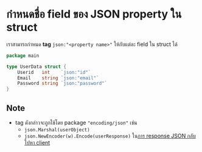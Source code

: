 
# กำหนดชื่อ field ของ JSON property ใน struct


เราสามารถกำหนด **tag** `json:"<property name>"` ให้กับแต่ละ field ใน struct ได้  

```go
package main

type UserData struct {
	Userid   int    `json:"id"`
	Email    string `json:"email"`
	Password string `json:"password"`
}
```

## Note

- tag ดังกล่าวจะถูกใช้โดย package `"encoding/json"` เช่น
  - `json.Marshal(userObject)` 
  - `json.NewEncoder(w).Encode(userResponse)` ใน[การ response JSON กลับไปหา client](4-user-route.md)